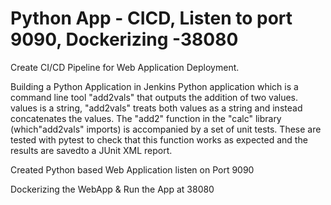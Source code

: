 # Python App - CICD, Listen to port 9090, Dockerizing -38080

Create CI/CD Pipeline for Web Application Deployment.

Building a Python Application in Jenkins
Python application which is a command line tool "add2vals" that outputs the addition of two values. 
values is a string, "add2vals" treats both values as a string and instead concatenates the values. The "add2" function in the "calc" library (which"add2vals" imports) is accompanied by a set of unit tests. These are tested with pytest to check that this function works as expected and the results are savedto a JUnit XML report.

Created Python based Web Application listen on Port 9090

Dockerizing the WebApp & Run the App at 38080


